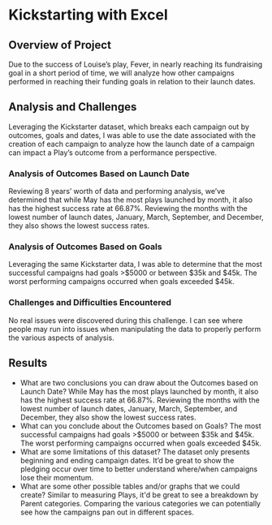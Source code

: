 # Kickstarting with Excel

## Overview of Project
Due to the success of Louise’s play, Fever, in nearly reaching its fundraising goal in a short period of time, we will analyze how other campaigns performed in reaching their funding goals in relation to their launch dates.	

## Analysis and Challenges
Leveraging the Kickstarter dataset, which breaks each campaign out by outcomes, goals and dates, I was able to use the date associated with the creation of each campaign to analyze how the launch date of a campaign can impact a Play’s outcome from a performance perspective.
### Analysis of Outcomes Based on Launch Date
Reviewing 8 years’ worth of data and performing analysis, we’ve determined that while May has the most plays launched by month, it also has the highest success rate at 66.87%. Reviewing the months with the lowest number of launch dates, January, March, September, and December, they also shows the lowest success rates.
### Analysis of Outcomes Based on Goals
Leveraging the same Kickstarter data, I was able to determine that the most successful campaigns had goals >$5000 or between $35k and $45k. The worst performing campaigns occurred when goals exceeded $45k. 
### Challenges and Difficulties Encountered
No real issues were discovered during this challenge. I can see where people may run into issues when manipulating the data to properly perform the various aspects of analysis. 
## Results
- What are two conclusions you can draw about the Outcomes based on Launch Date?
While May has the most plays launched by month, it also has the highest success rate at 66.87%. Reviewing the months with the lowest number of launch dates, January, March, September, and December, they also show the lowest success rates.
- What can you conclude about the Outcomes based on Goals?
The most successful campaigns had goals >$5000 or between $35k and $45k. The worst performing campaigns occurred when goals exceeded $45k.
- What are some limitations of this dataset?
The dataset only presents beginning and ending campaign dates. It’d be great to show the pledging occur over time to better understand where/when campaigns lose their momentum.
- What are some other possible tables and/or graphs that we could create?
Similar to measuring Plays, it'd be great to see a breakdown by Parent categories. Comparing the various categories we can potentially see how the campaigns pan out in different spaces. 
